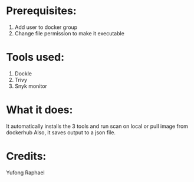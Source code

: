 # Prerequisites:
1. Add user to docker group              
2. Change file permission to make it executable

# Tools used:
1. Dockle
2. Trivy
3. Snyk monitor

# What it does:
It automatically installs the 3 tools and run scan on local or pull image from dockerhub
Also, it saves output to a json file.

# Credits:
Yufong
Raphael
